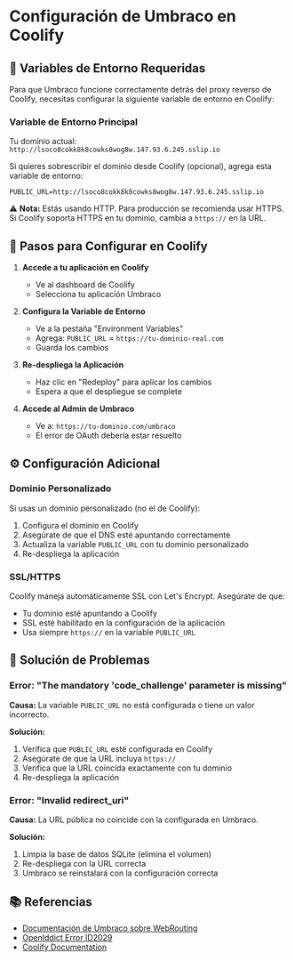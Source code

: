 # Configuración de Umbraco en Coolify

## 🔧 Variables de Entorno Requeridas

Para que Umbraco funcione correctamente detrás del proxy reverso de Coolify, necesitas configurar la siguiente variable de entorno en Coolify:

### Variable de Entorno Principal

Tu dominio actual: `http://lsoco8cokk8k8cowks8wog8w.147.93.6.245.sslip.io`

Si quieres sobrescribir el dominio desde Coolify (opcional), agrega esta variable de entorno:

```
PUBLIC_URL=http://lsoco8cokk8k8cowks8wog8w.147.93.6.245.sslip.io
```

⚠️ **Nota:** Estás usando HTTP. Para producción se recomienda usar HTTPS. Si Coolify soporta HTTPS en tu dominio, cambia a `https://` en la URL.

## 📝 Pasos para Configurar en Coolify

1. **Accede a tu aplicación en Coolify**

    - Ve al dashboard de Coolify
    - Selecciona tu aplicación Umbraco

2. **Configura la Variable de Entorno**

    - Ve a la pestaña "Environment Variables"
    - Agrega: `PUBLIC_URL` = `https://tu-dominio-real.com`
    - Guarda los cambios

3. **Re-despliega la Aplicación**

    - Haz clic en "Redeploy" para aplicar los cambios
    - Espera a que el despliegue se complete

4. **Accede al Admin de Umbraco**
    - Ve a: `https://tu-dominio.com/umbraco`
    - El error de OAuth debería estar resuelto

## ⚙️ Configuración Adicional

### Dominio Personalizado

Si usas un dominio personalizado (no el de Coolify):

1. Configura el dominio en Coolify
2. Asegúrate de que el DNS esté apuntando correctamente
3. Actualiza la variable `PUBLIC_URL` con tu dominio personalizado
4. Re-despliega la aplicación

### SSL/HTTPS

Coolify maneja automáticamente SSL con Let's Encrypt. Asegúrate de que:

-   Tu dominio esté apuntando a Coolify
-   SSL esté habilitado en la configuración de la aplicación
-   Usa siempre `https://` en la variable `PUBLIC_URL`

## 🐛 Solución de Problemas

### Error: "The mandatory 'code_challenge' parameter is missing"

**Causa:** La variable `PUBLIC_URL` no está configurada o tiene un valor incorrecto.

**Solución:**

1. Verifica que `PUBLIC_URL` esté configurada en Coolify
2. Asegúrate de que la URL incluya `https://`
3. Verifica que la URL coincida exactamente con tu dominio
4. Re-despliega la aplicación

### Error: "Invalid redirect_uri"

**Causa:** La URL pública no coincide con la configurada en Umbraco.

**Solución:**

1. Limpia la base de datos SQLite (elimina el volumen)
2. Re-despliega con la URL correcta
3. Umbraco se reinstalará con la configuración correcta

## 📚 Referencias

-   [Documentación de Umbraco sobre WebRouting](https://docs.umbraco.com/umbraco-cms/reference/configuration/webroutingsettings)
-   [OpenIddict Error ID2029](https://documentation.openiddict.com/errors/ID2029)
-   [Coolify Documentation](https://coolify.io/docs)
